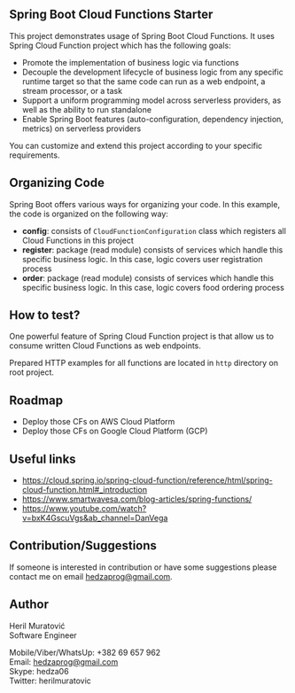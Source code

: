 ## Spring Boot Cloud Functions Starter
This project demonstrates usage of Spring Boot Cloud Functions.
It uses Spring Cloud Function project which has the following goals:
- Promote the implementation of business logic via functions
- Decouple the development lifecycle of business logic from any specific runtime target so that the same code can run 
as a web endpoint, a stream processor, or a task
- Support a uniform programming model across serverless providers, as  well as the ability to run standalone
- Enable Spring Boot features (auto-configuration, dependency injection, metrics) on serverless providers

You can customize and extend this project according to your specific requirements.


## Organizing Code
Spring Boot offers various ways for organizing your code. 
In this example, the code is organized on the following way:
- **config**: consists of `CloudFunctionConfiguration` class which registers all Cloud Functions in this project
- **register**: package (read module) consists of services which handle this specific business logic. In this case, 
logic covers user registration process
- **order**: package (read module) consists of services which handle this specific business logic. In this case, logic
covers food ordering process


## How to test?
One powerful feature of Spring Cloud Function project is that allow us to consume written Cloud Functions 
as web endpoints.

Prepared HTTP examples for all functions are located in `http` directory on 
root project.


## Roadmap
- Deploy those CFs on AWS Cloud Platform
- Deploy those CFs on Google Cloud Platform (GCP)


## Useful links
- https://cloud.spring.io/spring-cloud-function/reference/html/spring-cloud-function.html#_introduction
- https://www.smartwavesa.com/blog-articles/spring-functions/
- https://www.youtube.com/watch?v=bxK4GscuVgs&ab_channel=DanVega


## Contribution/Suggestions
If someone is interested in contribution or have some suggestions please contact me on email hedzaprog@gmail.com.


## Author
Heril Muratović  
Software Engineer

Mobile/Viber/WhatsUp: +382 69 657 962  
Email: hedzaprog@gmail.com  
Skype: hedza06  
Twitter: herilmuratovic 
